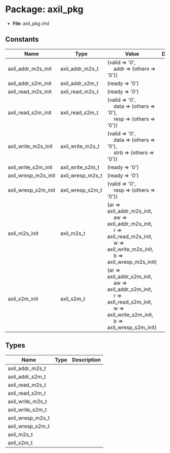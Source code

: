 # Package: axil_pkg

- **File**: axil_pkg.vhd
## Constants

| Name                | Type             | Value                                                                                                                                                                                                                                                                                                                                                                                                                                                      | Description |
| ------------------- | ---------------- | ---------------------------------------------------------------------------------------------------------------------------------------------------------------------------------------------------------------------------------------------------------------------------------------------------------------------------------------------------------------------------------------------------------------------------------------------------------- | ----------- |
| axil_addr_m2s_init  | axil_addr_m2s_t  |  (valid => '0',<br><span style="padding-left:20px">                                                     addr => (others => '0'))                                                                                                                                                                                                                                                                                                                           |             |
| axil_addr_s2m_init  | axil_addr_s2m_t  |  (ready => '0')                                                                                                                                                                                                                                                                                                                                                                                                                                            |             |
| axil_read_m2s_init  | axil_read_m2s_t  |  (ready => '0')                                                                                                                                                                                                                                                                                                                                                                                                                                            |             |
| axil_read_s2m_init  | axil_read_s2m_t  |  (valid => '0',<br><span style="padding-left:20px">                                                     data => (others => '0'),<br><span style="padding-left:20px">                                                     resp => (others => '0'))                                                                                                                                                                                                          |             |
| axil_write_m2s_init | axil_write_m2s_t |  (valid => '0',<br><span style="padding-left:20px">                                                       data => (others => '0'),<br><span style="padding-left:20px">                                                       strb => (others => '0'))                                                                                                                                                                                                      |             |
| axil_write_s2m_init | axil_write_s2m_t |  (ready => '0')                                                                                                                                                                                                                                                                                                                                                                                                                                            |             |
| axil_wresp_m2s_init | axil_wresp_m2s_t |  (ready => '0')                                                                                                                                                                                                                                                                                                                                                                                                                                            |             |
| axil_wresp_s2m_init | axil_wresp_s2m_t |  (valid => '0',<br><span style="padding-left:20px">                                                       resp => (others => '0'))                                                                                                                                                                                                                                                                                                                         |             |
| axil_m2s_init       | axil_m2s_t       |  (ar => axil_addr_m2s_init,<br><span style="padding-left:20px">                                           aw => axil_addr_m2s_init,<br><span style="padding-left:20px">                                           r => axil_read_m2s_init,<br><span style="padding-left:20px">                                           w => axil_write_m2s_init,<br><span style="padding-left:20px">                                           b => axil_wresp_m2s_init) |             |
| axil_s2m_init       | axil_s2m_t       |  (ar => axil_addr_s2m_init,<br><span style="padding-left:20px">                                           aw => axil_addr_s2m_init,<br><span style="padding-left:20px">                                           r => axil_read_s2m_init,<br><span style="padding-left:20px">                                           w => axil_write_s2m_init,<br><span style="padding-left:20px">                                           b => axil_wresp_s2m_init) |             |
## Types

| Name             | Type | Description |
| ---------------- | ---- | ----------- |
| axil_addr_m2s_t  |      |             |
| axil_addr_s2m_t  |      |             |
| axil_read_m2s_t  |      |             |
| axil_read_s2m_t  |      |             |
| axil_write_m2s_t |      |             |
| axil_write_s2m_t |      |             |
| axil_wresp_m2s_t |      |             |
| axil_wresp_s2m_t |      |             |
| axil_m2s_t       |      |             |
| axil_s2m_t       |      |             |
